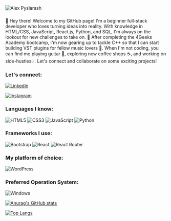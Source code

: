 <img align="center" alt="Alex Pyslarash" src="https://pyslarash.com/wp-content/uploads/2023/02/download.png">

###

👋 Hey there! Welcome to my GitHub page! I'm a beginner full-stack developer who loves turning ideas into reality. With knowledge in HTML/CSS, JavaScript, React.js, Python, and SQL, I'm always on the lookout for new challenges to take on. 🚀 After completing the 4Geeks Academy bootcamp, I'm now gearing up to tackle C++ so that I can start building VST plugins for fellow music lovers 🎵. When I'm not coding, you can find me playing guitar 🎸, exploring new coffee shops ☕️, and working on side-hustles💡. Let's connect and collaborate on some exciting projects!

###

<h3 align="left">Let's connect:</h3>

<a href="https://www.linkedin.com/in/pyslarash/" target="_blank">
  
![LinkedIn](https://img.shields.io/badge/linkedin-%230077B5.svg?style=for-the-badge&logo=linkedin&logoColor=white)
  
</a>

<a href="https://www.instagram.com/pyslarash/" target="_blank">
  
![Instagram](https://img.shields.io/badge/Instagram-%23E4405F.svg?style=for-the-badge&logo=Instagram&logoColor=white)
  
</a>



<h3 align="left">Languages I know:</h3>

![HTML5](https://img.shields.io/badge/html5-%23E34F26.svg?style=for-the-badge&logo=html5&logoColor=white)
![CSS3](https://img.shields.io/badge/css3-%231572B6.svg?style=for-the-badge&logo=css3&logoColor=white)
![JavaScript](https://img.shields.io/badge/javascript-%23323330.svg?style=for-the-badge&logo=javascript&logoColor=%23F7DF1E)
![Python](https://img.shields.io/badge/python-3670A0?style=for-the-badge&logo=python&logoColor=ffdd54)

<h3 align="left">Frameworks I use:</h3>

![Bootstrap](https://img.shields.io/badge/bootstrap-%23563D7C.svg?style=for-the-badge&logo=bootstrap&logoColor=white)
![React](https://img.shields.io/badge/react-%2320232a.svg?style=for-the-badge&logo=react&logoColor=%2361DAFB)
![React Router](https://img.shields.io/badge/React_Router-CA4245?style=for-the-badge&logo=react-router&logoColor=white)

<h3 align="left">My platform of choice:</h3>

![WordPress](https://img.shields.io/badge/WordPress-%23117AC9.svg?style=for-the-badge&logo=WordPress&logoColor=white)

<h3 align="left">Preferred Operation System:</h3>

![Windows](https://img.shields.io/badge/Windows-0078D6?style=for-the-badge&logo=windows&logoColor=white)

[![Anurag's GitHub stats](https://github-readme-stats.vercel.app/api?username=pyslarash)](https://github.com/pyslarash/github-readme-stats)

[![Top Langs](https://github-readme-stats.vercel.app/api/top-langs/?username=pyslarash)](https://github.com/pyslarash/github-readme-stats)

